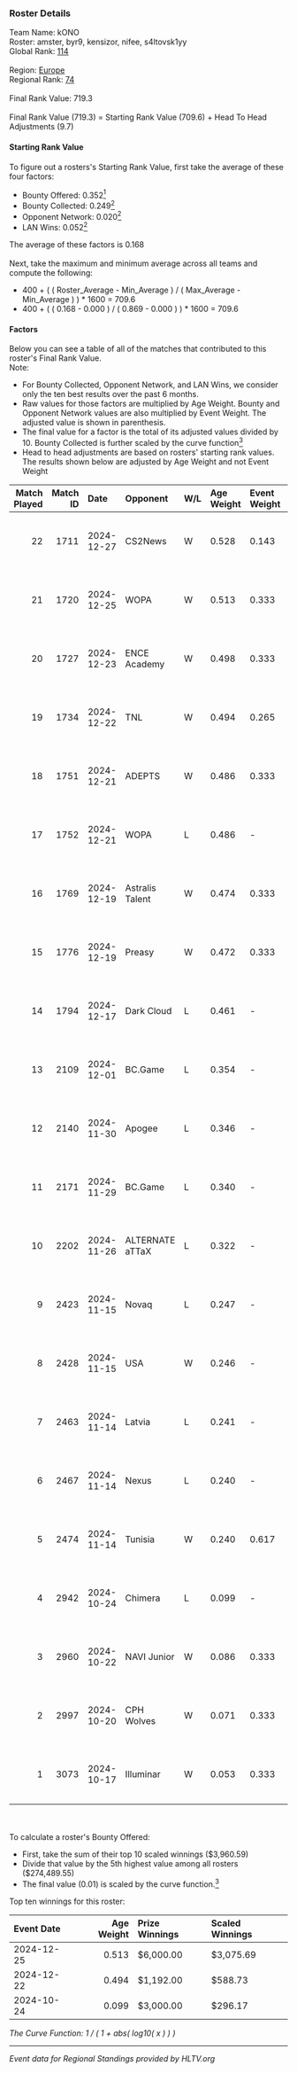 ### Roster Details<br />
Team Name: kONO<br />
Roster: amster, byr9, kensizor, nifee, s4ltovsk1yy<br />
Global Rank: [114](../../standings_global_2025_04_07.md)<br />
<br />
Region: [Europe]( ../../standings_europe_2025_04_07.md)<br />
Regional Rank: [74]( ../../standings_europe_2025_04_07.md)<br />
<br />
Final Rank Value:  719.3<br />
<br />
Final Rank Value (719.3) = Starting Rank Value (709.6) + Head To Head Adjustments (9.7)<br />

#### Starting Rank Value<br />
To figure out a rosters's Starting Rank Value, first take the average of these four factors:<br />
- Bounty Offered: 0.352[<sup>1</sup>](#table2)
- Bounty Collected: 0.249[<sup>2</sup>](#table1)
- Opponent Network: 0.020[<sup>2</sup>](#table1)
- LAN Wins: 0.052[<sup>2</sup>](#table1)

The average of these factors is 0.168<br />
<br />
Next, take the maximum and minimum average across all teams and compute the following:<br />
- 400 + ( ( Roster_Average - Min_Average ) / ( Max_Average - Min_Average ) ) * 1600 = 709.6
- 400 + ( ( 0.168 - 0.000 ) / ( 0.869 - 0.000 ) ) * 1600 = 709.6


#### Factors<br />
Below you can see a table of all of the matches that contributed to this roster's Final Rank Value.<br />
Note:<br />

- For Bounty Collected, Opponent Network, and LAN Wins, we consider only the ten best results over the past 6 months.
- Raw values for those factors are multiplied by Age Weight. Bounty and Opponent Network values are also multiplied by Event Weight. The adjusted value is shown in parenthesis.
- The final value for a factor is the total of its adjusted values divided by 10. Bounty Collected is further scaled by the curve function[<sup>3</sup>](#curveFunction)
- Head to head adjustments are based on rosters' starting rank values. The results shown below are adjusted by Age Weight and not Event Weight
<span id="table1"></span><br />


| Match Played | Match ID | Date       | Opponent        | W/L | Age Weight | Event Weight | Bounty Collected | Opponent Network | LAN Wins  | H2H Adj. | Roster                                          |
| -: | -: | :- | :- | :- | :- | :- | :- | :- | :- | -: | :- |
|           22 |     1711 | 2024-12-27 | CS2News         | W   | 0.528      | 0.143        | 0.000 (0.000)    | 0.061 (0.005)    | 0 (0.000) |     3.87 | amster, byr9, kensizor, nifee, s4ltovsk1yy      |
|           21 |     1720 | 2024-12-25 | WOPA            | W   | 0.513      | 0.333        | 0.021 (0.004)    | 0.357 (0.061)    | 0 (0.000) |     8.98 | amster, byr9, kensizor, nifee, s4ltovsk1yy      |
|           20 |     1727 | 2024-12-23 | ENCE Academy    | W   | 0.498      | 0.333        | 0.006 (0.001)    | 0.117 (0.019)    | 0 (0.000) |     7.89 | amster, byr9, kensizor, nifee, s4ltovsk1yy      |
|           19 |     1734 | 2024-12-22 | TNL             | W   | 0.494      | 0.265        | 0.013 (0.002)    | 0.080 (0.010)    | 0 (0.000) |     7.99 | amster, byr9, kensizor, nifee, s4ltovsk1yy      |
|           18 |     1751 | 2024-12-21 | ADEPTS          | W   | 0.486      | 0.333        | 0.000 (0.000)    | 0.025 (0.004)    | 0 (0.000) |     3.96 | amster, byr9, kensizor, nifee, s4ltovsk1yy      |
|           17 |     1752 | 2024-12-21 | WOPA            | L   | 0.486      | -            | -                | -                | -         |    -7.13 | amster, byr9, kensizor, nifee, s4ltovsk1yy      |
|           16 |     1769 | 2024-12-19 | Astralis Talent | W   | 0.474      | 0.333        | 0.002 (0.000)    | 0.220 (0.035)    | 0 (0.000) |     6.51 | amster, byr9, kensizor, nifee, s4ltovsk1yy      |
|           15 |     1776 | 2024-12-19 | Preasy          | W   | 0.472      | 0.333        | 0.005 (0.001)    | 0.139 (0.022)    | 0 (0.000) |     6.74 | amster, byr9, kensizor, nifee, s4ltovsk1yy      |
|           14 |     1794 | 2024-12-17 | Dark Cloud      | L   | 0.461      | -            | -                | -                | -         |    -6.90 | amster, byr9, kensizor, nifee, s4ltovsk1yy      |
|           13 |     2109 | 2024-12-01 | BC.Game         | L   | 0.354      | -            | -                | -                | -         |    -5.10 | amster, byr9, Dafra1D, kensizor, s4ltovsk1yy    |
|           12 |     2140 | 2024-11-30 | Apogee          | L   | 0.346      | -            | -                | -                | -         |    -3.03 | amster, byr9, kensizor, nifee, s4ltovsk1yy      |
|           11 |     2171 | 2024-11-29 | BC.Game         | L   | 0.340      | -            | -                | -                | -         |    -5.13 | amster, byr9, kensizor, nifee, s4ltovsk1yy      |
|           10 |     2202 | 2024-11-26 | ALTERNATE aTTaX | L   | 0.322      | -            | -                | -                | -         |    -4.41 | amster, byr9, Dafra1D, kensizor, s4ltovsk1yy    |
|            9 |     2423 | 2024-11-15 | Novaq           | L   | 0.247      | -            | -                | -                | -         |    -2.85 | amster, byr9, kensizor, Polbandana, s4ltovsk1yy |
|            8 |     2428 | 2024-11-15 | USA             | W   | 0.246      | -            | -                | -                | 1 (0.246) |     1.14 | amster, byr9, kensizor, Polbandana, s4ltovsk1yy |
|            7 |     2463 | 2024-11-14 | Latvia          | L   | 0.241      | -            | -                | -                | -         |    -5.51 | amster, byr9, kensizor, Polbandana, s4ltovsk1yy |
|            6 |     2467 | 2024-11-14 | Nexus           | L   | 0.240      | -            | -                | -                | -         |    -1.21 | amster, byr9, kensizor, Polbandana, s4ltovsk1yy |
|            5 |     2474 | 2024-11-14 | Tunisia         | W   | 0.240      | 0.617        | -                | 0.013 (0.002)    | 1 (0.240) |     1.18 | amster, byr9, kensizor, Polbandana, s4ltovsk1yy |
|            4 |     2942 | 2024-10-24 | Chimera         | L   | 0.099      | -            | -                | -                | -         |    -1.36 | amster, byr9, kensizor, Polbandana, s4ltovsk1yy |
|            3 |     2960 | 2024-10-22 | NAVI Junior     | W   | 0.086      | 0.333        | 0.073 (0.002)    | 0.953 (0.027)    | 0 (0.000) |     2.18 | amster, byr9, kensizor, Polbandana, s4ltovsk1yy |
|            2 |     2997 | 2024-10-20 | CPH Wolves      | W   | 0.071      | 0.333        | 0.006 (0.000)    | 0.453 (0.011)    | -         |     1.16 | amster, byr9, kensizor, Polbandana, s4ltovsk1yy |
|            1 |     3073 | 2024-10-17 | Illuminar       | W   | 0.053      | 0.333        | 0.003 (0.000)    | -                | -         |     0.74 | amster, byr9, kensizor, Polbandana, s4ltovsk1yy |

<br />
<span id="table2"></span><br />
To calculate a roster's Bounty Offered:<br />

- First, take the sum of their top 10 scaled winnings ($3,960.59)
- Divide that value by the 5th highest value among all rosters ($274,489.55)
- The final value (0.01) is scaled by the curve function.[<sup>3</sup>](#curveFunction)

Top ten winnings for this roster:<br />

| Event Date | Age Weight | Prize Winnings | Scaled Winnings |
| :- | -: | :- | :- |
| 2024-12-25 |      0.513 | $6,000.00      | $3,075.69       |
| 2024-12-22 |      0.494 | $1,192.00      | $588.73         |
| 2024-10-24 |      0.099 | $3,000.00      | $296.17         |


<span id="curveFunction"></span>_The Curve Function: 1 / ( 1 + abs( log10( x ) ) )_<br />

---
_Event data for Regional Standings provided by HLTV.org_<br />
